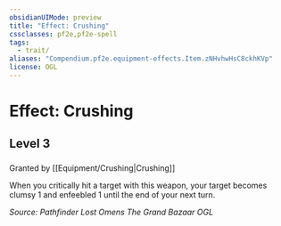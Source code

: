 ```yaml
---
obsidianUIMode: preview
title: "Effect: Crushing"
cssclasses: pf2e,pf2e-spell
tags:
  - trait/
aliases: "Compendium.pf2e.equipment-effects.Item.zNHvhwHsC8ckhKVp"
license: OGL
---
```

# Effect: Crushing
## Level 3
### 






Granted by [[Equipment/Crushing|Crushing]]

When you critically hit a target with this weapon, your target becomes clumsy 1 and enfeebled 1 until the end of your next turn.

*Source: Pathfinder Lost Omens The Grand Bazaar*
*OGL*